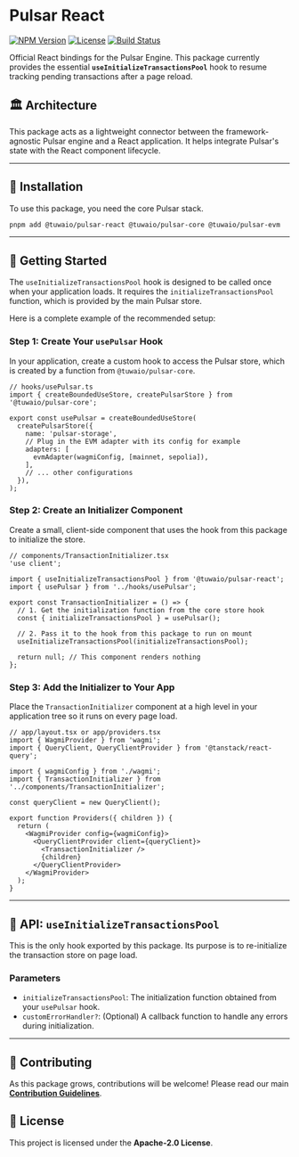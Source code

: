 # Pulsar React

[![NPM Version](https://img.shields.io/npm/v/@tuwaio/pulsar-react.svg)](https://www.npmjs.com/package/@tuwaio/pulsar-react)
[![License](https://img.shields.io/npm/l/@tuwaio/pulsar-react.svg)](./LICENSE)
[![Build Status](https://img.shields.io/github/actions/workflow/status/Tuwaio/pulsar-core/main.yml?branch=main)](https://github.com/TuwaIO/pulsar-core/actions)

Official React bindings for the Pulsar Engine. This package currently provides the essential **`useInitializeTransactionsPool`** hook to resume tracking pending transactions after a page reload.

## 🏛️ Architecture

This package acts as a lightweight connector between the framework-agnostic Pulsar engine and a React application. It helps integrate Pulsar's state with the React component lifecycle.

---

## 💾 Installation

To use this package, you need the core Pulsar stack.

```bash
pnpm add @tuwaio/pulsar-react @tuwaio/pulsar-core @tuwaio/pulsar-evm
```

---

## 🚀 Getting Started

The `useInitializeTransactionsPool` hook is designed to be called once when your application loads. It requires the `initializeTransactionsPool` function, which is provided by the main Pulsar store.

Here is a complete example of the recommended setup:

### Step 1: Create Your `usePulsar` Hook

In your application, create a custom hook to access the Pulsar store, which is created by a function from `@tuwaio/pulsar-core`.

```tsx
// hooks/usePulsar.ts
import { createBoundedUseStore, createPulsarStore } from '@tuwaio/pulsar-core';

export const usePulsar = createBoundedUseStore(
  createPulsarStore({
    name: 'pulsar-storage',
    // Plug in the EVM adapter with its config for example
    adapters: [
      evmAdapter(wagmiConfig, [mainnet, sepolia]),
    ],
    // ... other configurations
  }),
);
```

### Step 2: Create an Initializer Component

Create a small, client-side component that uses the hook from this package to initialize the store.

```tsx
// components/TransactionInitializer.tsx
'use client';

import { useInitializeTransactionsPool } from '@tuwaio/pulsar-react';
import { usePulsar } from '../hooks/usePulsar';

export const TransactionInitializer = () => {
  // 1. Get the initialization function from the core store hook
  const { initializeTransactionsPool } = usePulsar();

  // 2. Pass it to the hook from this package to run on mount
  useInitializeTransactionsPool(initializeTransactionsPool);

  return null; // This component renders nothing
};
```

### Step 3: Add the Initializer to Your App

Place the `TransactionInitializer` component at a high level in your application tree so it runs on every page load.

```tsx
// app/layout.tsx or app/providers.tsx
import { WagmiProvider } from 'wagmi';
import { QueryClient, QueryClientProvider } from '@tanstack/react-query';

import { wagmiConfig } from './wagmi';
import { TransactionInitializer } from '../components/TransactionInitializer';

const queryClient = new QueryClient();

export function Providers({ children }) {
  return (
    <WagmiProvider config={wagmiConfig}>
      <QueryClientProvider client={queryClient}>
        <TransactionInitializer />
        {children}
      </QueryClientProvider>
    </WagmiProvider>
  );
}
```

---

## 📖 API: `useInitializeTransactionsPool`

This is the only hook exported by this package. Its purpose is to re-initialize the transaction store on page load.

### Parameters
-   `initializeTransactionsPool`: The initialization function obtained from your `usePulsar` hook.
-   `customErrorHandler?`: (Optional) A callback function to handle any errors during initialization.

---

## 🤝 Contributing

As this package grows, contributions will be welcome! Please read our main **[Contribution Guidelines](https://github.com/TuwaIO/workflows/blob/main/CONTRIBUTING.md)**.

## 📄 License

This project is licensed under the **Apache-2.0 License**.